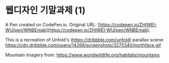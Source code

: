 # 웹디자인 기말과제 (1)

A Pen created on CodePen.io. Original URL: [https://codepen.io/ZHIWEI-WU/pen/WNBEmab](https://codepen.io/ZHIWEI-WU/pen/WNBEmab).

This is a recreation of Unfold's (https://dribbble.com/unfold) parallax scene: https://cdn.dribbble.com/users/14268/screenshots/3275340/northface.gif

Mountain imagery from: https://www.worldwildlife.org/habitats/mountains